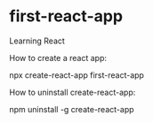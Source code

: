 # first-react-app
Learning React

How to create a react app:

npx create-react-app first-react-app

How to uninstall create-react-app:

npm uninstall -g create-react-app
